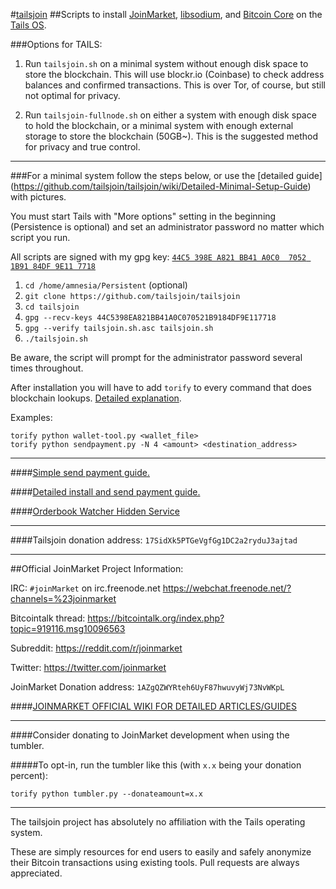#[tailsjoin](https://github.com/tailsjoin/tailsjoin/wiki)
##Scripts to install [JoinMarket](https://github.com/chris-belcher/joinmarket), [libsodium](https://download.libsodium.org/doc/), and [Bitcoin Core](https://bitcoin.org/en/download) on the [Tails OS](https://tails.boum.org).

###Options for TAILS:

1. Run `tailsjoin.sh` on a minimal system without enough disk space to store the blockchain. This will use blockr.io (Coinbase) to check address balances and confirmed transactions. This is over Tor, of course, but still not optimal for privacy.

2. Run `tailsjoin-fullnode.sh` on either a system with enough disk space to hold the blockchain, or a minimal system with enough external storage to store the blockchain (50GB~). This is the suggested method for privacy and true control. 

---

###For a minimal system follow the steps below, or use the [detailed guide] (https://github.com/tailsjoin/tailsjoin/wiki/Detailed-Minimal-Setup-Guide) with pictures.

You must start Tails with "More options" setting in the beginning (Persistence is optional) and set an administrator password no matter which script you run.

All scripts are signed with my gpg key: [`44C5 398E A821 BB41 A0C0  7052 1B91 84DF 9E11 7718`](https://github.com/tailsjoin/tailsjoin/wiki/GnuPG-Key)

1. `cd /home/amnesia/Persistent` (optional)
2. `git clone https://github.com/tailsjoin/tailsjoin`
3. `cd tailsjoin`
4. `gpg --recv-keys 44C5398EA821BB41A0C070521B9184DF9E117718`
5. `gpg --verify tailsjoin.sh.asc tailsjoin.sh`
6. `./tailsjoin.sh`
    
Be aware, the script will prompt for the administrator password several times throughout.

After installation you will have to add `torify` to every command that does blockchain lookups. [Detailed explanation](https://github.com/tailsjoin/tailsjoin/commit/0b42441277dfe77bccfefe6075cb688c0b603e4a).

Examples:

    torify python wallet-tool.py <wallet_file>
    torify python sendpayment.py -N 4 <amount> <destination_address>

---

####[Simple send payment guide.](https://github.com/tailsjoin/tailsjoin/wiki/Send-Payment-Guide)

####[Detailed install and send payment guide.](https://github.com/tailsjoin/tailsjoin/wiki/Detailed-Minimal-Setup-Guide)

####[Orderbook Watcher Hidden Service](http://ruc47yiosooolrzw.onion/)

---

####Tailsjoin donation address: `17SidXk5PTGeVgfGg1DC2a2ryduJ3ajtad`

---

##Official JoinMarket Project Information:

IRC: `#joinMarket` on irc.freenode.net https://webchat.freenode.net/?channels=%23joinmarket

Bitcointalk thread: https://bitcointalk.org/index.php?topic=919116.msg10096563

Subreddit: https://reddit.com/r/joinmarket

Twitter: https://twitter.com/joinmarket

JoinMarket Donation address: `1AZgQZWYRteh6UyF87hwuvyWj73NvWKpL`

####[JOINMARKET OFFICIAL WIKI FOR DETAILED ARTICLES/GUIDES](https://github.com/chris-belcher/joinmarket/wiki)

---

####Consider donating to JoinMarket development when using the tumbler. 

#####To opt-in, run the tumbler like this (with `x.x` being your donation percent):

    torify python tumbler.py --donateamount=x.x
    
---

The tailsjoin project has absolutely no affiliation with the Tails operating system.

These are simply resources for end users to easily and safely anonymize their Bitcoin transactions using existing tools. Pull requests are always appreciated.
